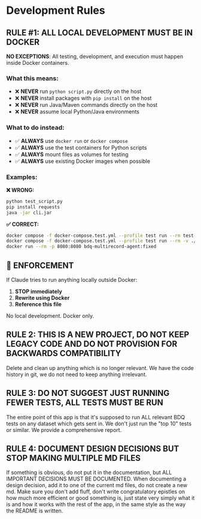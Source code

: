 # Development Rules

## **RULE #1: ALL LOCAL DEVELOPMENT MUST BE IN DOCKER**

**NO EXCEPTIONS**: All testing, development, and execution must happen inside Docker containers.

### What this means:
- ❌ **NEVER** run `python script.py` directly on the host
- ❌ **NEVER** install packages with `pip install` on the host  
- ❌ **NEVER** run Java/Maven commands directly on the host
- ❌ **NEVER** assume local Python/Java environments

### What to do instead:
- ✅ **ALWAYS** use `docker run` or `docker compose` 
- ✅ **ALWAYS** use the test containers for Python scripts
- ✅ **ALWAYS** mount files as volumes for testing
- ✅ **ALWAYS** use existing Docker images when possible

### Examples:

**❌ WRONG:**
```bash
python test_script.py
pip install requests
java -jar cli.jar
```

**✅ CORRECT:**
```bash
docker compose -f docker-compose.test.yml --profile test run --rm test-runner python test_script.py
docker compose -f docker-compose.test.yml --profile test run --rm -v ./test_script.py:/app/test_script.py test-runner python test_script.py
docker run --rm -p 8080:8080 bdq-multirecord-agent:fixed
```

## 🚫 **ENFORCEMENT**
If Claude tries to run anything locally outside Docker:
1. **STOP immediately** 
2. **Rewrite using Docker**
3. **Reference this file**

No local development. Docker only.

## **RULE 2: THIS IS A NEW PROJECT, DO NOT KEEP LEGACY CODE AND DO NOT PROVISION FOR BACKWARDS COMPATIBILITY**

Delete and clean up anything which is no longer relevant. We have the code history in git, we do not need to keep anything irrelevant. 

## **RULE 3: DO NOT SUGGEST JUST RUNNING FEWER TESTS, ALL TESTS MUST BE RUN**

The entire point of this app is that it's supposed to run ALL relevant BDQ tests on any dataset which gets sent in. We don't just run the "top 10" tests or similar. We provide a comprehensive report. 

## **RULE 4: DOCUMENT DESIGN DECISIONS BUT STOP MAKING MULTIPLE MD FILES**

If something is obvious, do not put it in the documentation, but ALL IMPORTANT DECISIONS MUST BE DOCUMENTED. When documenting a design decision, add it to one of the current md files, do not create a new md. Make sure you don't add fluff, don't write congratulatory epistles on how much more efficient or good something is, just state very simply what it is and how it works with the rest of the app, in the same style as the way the README is written. 
